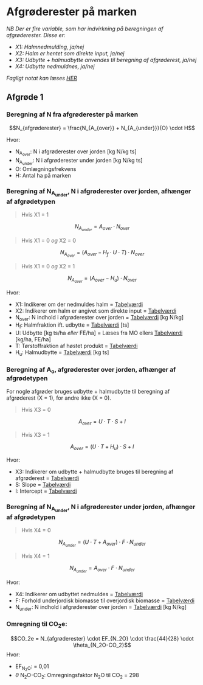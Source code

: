 # **Afgrøderester på marken**

_NB Der er fire variable, som har indvirkning på beregningen af afgrøderester. Disse er:_

* _X1: Halmnedmulding, ja/nej_
* _X2: Halm er hentet som direkte input, ja/nej_
* _X3: Udbytte + halmudbytte anvendes til beregning af afgrøderest, ja/nej_
* _X4: Udbytte nedmuldnes, ja/nej_


_Fagligt notat kan læses [HER](https://seges.sharepoint.com/sites/GreenAction/Delte%20dokumenter/General/Mark/majh20220718_afgr%C3%B8derester_esgreen%20tool_input%20parametre%20og%20variabler.docx?web=1)_

## **Afgrøde 1**

### **Beregning af N fra afgrøderester på marken** 

$$N_{afgrøderester} = \frac{N_{A_{over}} + N_{A_{under}}}{O} \cdot H$$

Hvor:

* N<sub>A<sub>over</sub></sub>: N i afgrøderester over jorden [kg N/kg ts]
* N<sub>A<sub>under</sub></sub>: N i afgrøderester under jorden [kg N/kg ts]
* O: Omlægningsfrekvens
* H: Antal ha på marken

### **Beregning af N<sub>A<sub>under</sub></sub>, N i afgrøderester over jorden, afhænger af afgrødetypen**

>Hvis X1 = 1

$$N_{A_{under}} = A_{over} \cdot N_{over} $$

>Hvis X1 = 0 _og_ X2 = 0

$$N_{A_{over}} = (A_{over} - H_f \cdot U \cdot T) \cdot N_{over} $$

>Hvis X1 = 0 _og_ X2 = 1

$$N_{A_{over}} = (A_{over} - H_u) \cdot N_{over} $$

Hvor:

* X1: Indikerer om der nedmuldes halm = [Tabelværdi](https://seges.sharepoint.com/:x:/r/sites/GreenAction/_layouts/15/Doc.aspx?sourcedoc=%7BA8797CF8-D09C-4577-B972-E4D9C79AF9FF%7D&file=Afgr%C3%B8der_data_g%C3%B8dnings%C3%A5r%202020-2021_FOREL%C3%98BIG.xlsx&activeCell=%27Data%27!G1&action=embedview)
* X2: Indikerer om halm er angivet som direkte input = [Tabelværdi](https://seges.sharepoint.com/:x:/r/sites/GreenAction/_layouts/15/Doc.aspx?sourcedoc=%7BA8797CF8-D09C-4577-B972-E4D9C79AF9FF%7D&file=Afgr%C3%B8der_data_g%C3%B8dnings%C3%A5r%202020-2021_FOREL%C3%98BIG.xlsx&activeCell=%27Data%27!S1&action=embedview)
* N<sub>over</sub>: N indhold i afgrøderester over jorden = [Tabelværdi](https://seges.sharepoint.com/:x:/r/sites/GreenAction/_layouts/15/Doc.aspx?sourcedoc=%7BA8797CF8-D09C-4577-B972-E4D9C79AF9FF%7D&file=Afgr%C3%B8der_data_g%C3%B8dnings%C3%A5r%202020-2021_FOREL%C3%98BIG.xlsx&activeCell=%27Data%27!N1&action=embedview) [kg N/kg]
* H<sub>f</sub>: Halmfraktion ift. udbytte = [Tabelværdi](https://seges.sharepoint.com/:x:/r/sites/GreenAction/_layouts/15/Doc.aspx?sourcedoc=%7BA8797CF8-D09C-4577-B972-E4D9C79AF9FF%7D&file=Afgr%C3%B8der_data_g%C3%B8dnings%C3%A5r%202020-2021_FOREL%C3%98BIG.xlsx&activeCell=%27Data%27!Q1&action=embedview) [ts]
* U: Udbytte [kg ts/ha _eller_ FE/ha] = Læses fra MO ellers [Tabelværdi](https://seges.sharepoint.com/:x:/r/sites/GreenAction/_layouts/15/Doc.aspx?sourcedoc=%7BA8797CF8-D09C-4577-B972-E4D9C79AF9FF%7D&file=Afgr%C3%B8der_data_g%C3%B8dnings%C3%A5r%202020-2021_FOREL%C3%98BIG.xlsx&activeCell=%27Data%27!F1&action=embedview) [kg/ha, FE/ha]
* T: Tørstoffraktion af høstet produkt = [Tabelværdi](https://seges.sharepoint.com/:x:/r/sites/GreenAction/_layouts/15/Doc.aspx?sourcedoc=%7BA8797CF8-D09C-4577-B972-E4D9C79AF9FF%7D&file=Afgr%C3%B8der_data_g%C3%B8dnings%C3%A5r%202020-2021_FOREL%C3%98BIG.xlsx&activeCell=%27Data%27!I1&action=embedview)
* H<sub>u</sub>: Halmudbytte = [Tabelværdi](https://seges.sharepoint.com/:x:/r/sites/GreenAction/_layouts/15/Doc.aspx?sourcedoc=%7BA8797CF8-D09C-4577-B972-E4D9C79AF9FF%7D&file=Afgr%C3%B8der_data_g%C3%B8dnings%C3%A5r%202020-2021_FOREL%C3%98BIG.xlsx&activeCell=%27Data%27!R1&action=embedview) [kg ts]


### **Beregning af A<sub>o</sub>, afgrøderester over jorden, afhænger af afgrødetypen**

For nogle afgrøder bruges udbytte + halmudbytte til beregning af afgrøderest (X = 1), for andre ikke (X = 0). 

>Hvis X3 = 0

$$A_{over} = U \cdot T \cdot S + I$$

>Hvis X3 = 1

$$A_{over} = (U \cdot T + H_u) \cdot S + I$$

Hvor:

* X3: Indikerer om udbytte + halmudbytte bruges til beregning af afgrøderest = [Tabelværdi](https://seges.sharepoint.com/:x:/r/sites/GreenAction/_layouts/15/Doc.aspx?sourcedoc=%7BA8797CF8-D09C-4577-B972-E4D9C79AF9FF%7D&file=Afgr%C3%B8der_data_g%C3%B8dnings%C3%A5r%202020-2021_FOREL%C3%98BIG.xlsx&activeCell=%27Data%27!T1&action=embedview)
* S: Slope = [Tabelværdi](https://seges.sharepoint.com/:x:/r/sites/GreenAction/_layouts/15/Doc.aspx?sourcedoc=%7BA8797CF8-D09C-4577-B972-E4D9C79AF9FF%7D&file=Afgr%C3%B8der_data_g%C3%B8dnings%C3%A5r%202020-2021_FOREL%C3%98BIG.xlsx&activeCell=%27Data%27!K1&action=embedview)
* I: Intercept = [Tabelværdi](https://seges.sharepoint.com/:x:/r/sites/GreenAction/_layouts/15/Doc.aspx?sourcedoc=%7BA8797CF8-D09C-4577-B972-E4D9C79AF9FF%7D&file=Afgr%C3%B8der_data_g%C3%B8dnings%C3%A5r%202020-2021_FOREL%C3%98BIG.xlsx&activeCell=%27Data%27!L1&action=embedview)

### **Beregning af N<sub>A<sub>under</sub></sub>, N i afgrøderester under jorden, afhænger af afgrødetypen**

>Hvis X4 = 0

$$N_{A_{under}} = (U \cdot T + A_{over}) \cdot F \cdot N_{under} $$

>Hvis X4 = 1

$$N_{A_{under}} = A_{over} \cdot F \cdot N_{under}$$


Hvor:

* X4: Indikerer om udbyttet nedmuldes = [Tabelværdi](https://seges.sharepoint.com/:x:/r/sites/GreenAction/_layouts/15/Doc.aspx?sourcedoc=%7BA8797CF8-D09C-4577-B972-E4D9C79AF9FF%7D&file=Afgr%C3%B8der_data_g%C3%B8dnings%C3%A5r%202020-2021_FOREL%C3%98BIG.xlsx&activeCell=%27Data%27!X1&action=embedview)
* F: Forhold underjordisk biomasse til overjordisk biomasse = [Tabelværdi](https://seges.sharepoint.com/:x:/r/sites/GreenAction/_layouts/15/Doc.aspx?sourcedoc=%7BA8797CF8-D09C-4577-B972-E4D9C79AF9FF%7D&file=Afgr%C3%B8der_data_g%C3%B8dnings%C3%A5r%202020-2021_FOREL%C3%98BIG.xlsx&activeCell=%27Data%27!P1&action=embedview)
* N<sub>under</sub>: N indhold i afgrøderester over jorden = [Tabelværdi](https://seges.sharepoint.com/:x:/r/sites/GreenAction/_layouts/15/Doc.aspx?sourcedoc=%7BA8797CF8-D09C-4577-B972-E4D9C79AF9FF%7D&file=Afgr%C3%B8der_data_g%C3%B8dnings%C3%A5r%202020-2021_FOREL%C3%98BIG.xlsx&activeCell=%27Data%27!O1&action=embedview) [kg N/kg]




### **Omregning til CO<sub>2</sub>e:**

$$CO_2e = N_{afgrøderester}   \cdot EF_{N_2O} \cdot \frac{44}{28} \cdot \theta_{N_2O-CO_2}$$
Hvor: 

 * EF<sub>N<sub>2</sub>O</sub>: = 0,01
 * $\theta$ N<sub>2</sub>O-CO<sub>2</sub></sub>: Omregningsfaktor N<sub>2</sub>O til CO<sub>2</sub> = 298
